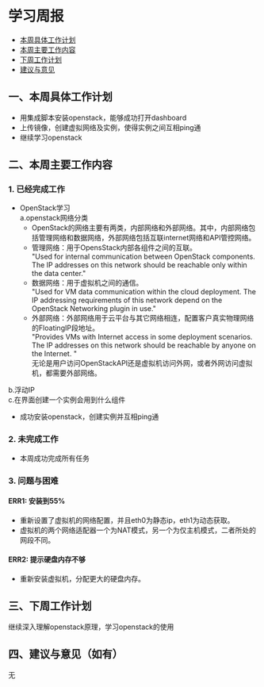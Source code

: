 # 学习周报

* [本周具体工作计划](#一 )
* [本周主要工作内容](#二)
* [下周工作计划](#三)
* [建议与意见](#四)

<h2 id="一">一、本周具体工作计划</h2> 

- 用集成脚本安装openstack，能够成功打开dashboard
- 上传镜像，创建虚拟网络及实例，使得实例之间互相ping通
- 继续学习openstack

<h2 id="二">二、本周主要工作内容</h2>

### 1. 已经完成工作
- OpenStack学习<br>
a.openstack网络分类
  - OpenStack的网络主要有两类，内部网络和外部网络。其中，内部网络包括管理网络和数据网络，外部网络包括互联internet网络和API管控网络。<br>
  - 管理网络：用于OpensStack内部各组件之间的互联。<br>"Used for internal communication between OpenStack components. The IP addresses on this network should be reachable only within the data center."<br>
  - 数据网络：用于虚拟机之间的通信。<br>"Used for VM data communication within the cloud deployment. The IP addressing requirements of this network depend on the OpenStack Networking plugin in use."<br>
  - 外部网络：外部网络用于云平台与其它网络相连，配置客户真实物理网络的FloatingIP段地址。<br>"Provides VMs with Internet access in some deployment scenarios. The IP addresses on this network should be reachable by anyone on the Internet. "<br>
  无论是用户访问OpenStackAPI还是虚拟机访问外网，或者外网访问虚拟机，都需要外部网络。

b.浮动IP<br>
c.在界面创建一个实例会用到什么组件<br>

- 成功安装openstack，创建实例并互相ping通

### 2. 未完成工作
- 本周成功完成所有任务
### 3. 问题与困难
#### ERR1: 安装到55%
- 重新设置了虚拟机的网络配置，并且eth0为静态ip，eth1为动态获取。
- 虚拟机的两个网络适配器一个为NAT模式，另一个为仅主机模式，二者所处的网段不同。
#### ERR2: 提示硬盘内存不够
- 重新安装虚拟机，分配更大的硬盘内存。

<h2 id="三">三、下周工作计划</h2>
继续深入理解openstack原理，学习openstack的使用
<h2 id="四">四、建议与意见（如有）</h2>
无
